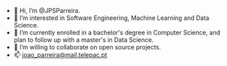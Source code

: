 - 👋 Hi, I’m @JPSParreira.
- 👀 I’m interested in Software Engineering, Machine Learning and Data Science.
- 🌱 I’m currently enrolled in a bachelor's degree in Computer Science, and plan to follow up with a master's in Data Science.
- 💞️ I’m willing to collaborate on open source projects.
- 📫 joao_parreira@mail.telepac.pt

<!---
JPParreira76/JPParreira76 is a ✨ special ✨ repository because its `README.md` (this file) appears on your GitHub profile.
You can click the Preview link to take a look at your changes.
--->
